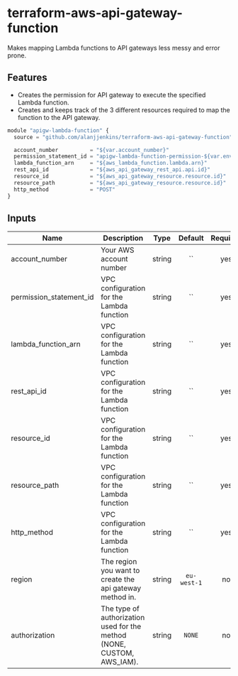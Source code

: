 # terraform-aws-api-gateway-function

Makes mapping Lambda functions to API gateways less messy and error prone.

## Features

* Creates the permission for API gateway to execute the specified Lambda function.
* Creates and keeps track of the 3 different resources required to map the function to the API gateway.

```js
module "apigw-lambda-function" {
  source = "github.com/alanjjenkins/terraform-aws-api-gateway-function"

  account_number          = "${var.account_number}"
  permission_statement_id = "apigw-lambda-function-permission-${var.envtype}"
  lambda_function_arn     = "${aws_lambda_function.lambda.arn}"
  rest_api_id             = "${aws_api_gateway_rest_api.api.id}"
  resource_id             = "${aws_api_gateway_resource.resource.id}"
  resource_path           = "${aws_api_gateway_resource.resource.id}"
  http_method             = "POST"
}
```
## Inputs

| Name | Description | Type | Default | Required |
|------|-------------|:----:|:-----:|:-----:|
| account_number | Your AWS account number | string | `` | yes |
| permission_statement_id | VPC configuration for the Lambda function | string | `` | yes |
| lambda_function_arn | VPC configuration for the Lambda function | string | `` | yes |
| rest_api_id | VPC configuration for the Lambda function | string | `` | yes |
| resource_id | VPC configuration for the Lambda function | string | `` | yes |
| resource_path | VPC configuration for the Lambda function | string | `` | yes |
| http_method | VPC configuration for the Lambda function | string | `` | yes |
| region | The region you want to create the api gateway method in. | string | `eu-west-1` | no |
| authorization | The type of authorization used for the method (NONE, CUSTOM, AWS_IAM). | string | `NONE` | no |
